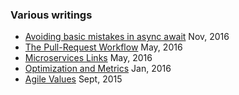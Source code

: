 ### Various writings

 * [Avoiding basic mistakes in async await](./AsyncBasicMistakes) Nov, 2016
 * [The Pull-Request Workflow](./PullRequestWorkflow) May, 2016
 * [Microservices Links](./MicroservicesLinks) May, 2016
 * [Optimization and Metrics](./OptimizationAndMetrics) Jan, 2016
 * [Agile Values](./AgileValues) Sept, 2015